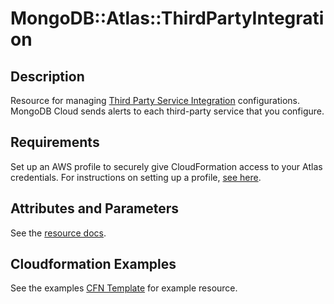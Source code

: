 # MongoDB::Atlas::ThirdPartyIntegration

## Description

Resource for managing [Third Party Service Integration](https://www.mongodb.com/docs/atlas/reference/api-resources-spec/#tag/Third-Party-Service-Integrations) configurations. MongoDB Cloud sends alerts to each third-party service that you configure.

## Requirements

Set up an AWS profile to securely give CloudFormation access to your Atlas credentials.
For instructions on setting up a profile, [see here](/README.md#mongodb-atlas-api-keys-credential-management).

## Attributes and Parameters

See the [resource docs](docs/README.md).

## Cloudformation Examples

See the examples [CFN Template](/examples/thirdpartyintegrations) for example resource.
